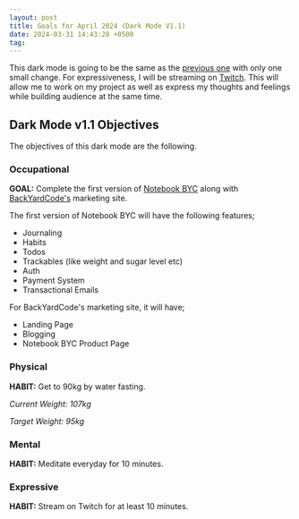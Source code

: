 ```yaml
---
layout: post
title: Goals for April 2024 (Dark Mode V1.1)
date: 2024-03-31 14:43:28 +0500
tag:
---
```


This dark mode is going to be the same as the [previous one](_posts/2024-03-11-goals-for-march-2024.md) with only one small change. For expressiveness, I will be streaming on [Twitch](https://www.twitch.tv/syedmsawaid). This will allow me to work on my project as well as express my thoughts and feelings while building audience at the same time.

## Dark Mode v1.1 Objectives

The objectives of this dark mode are the following.

### Occupational

**GOAL:** Complete the first version of [Notebook BYC](https://www.backyardcode.com/) along with [BackYardCode's](https://www.backyardcode.com/) marketing site.

The first version of Notebook BYC will have the following features;

- Journaling
- Habits
- Todos
- Trackables (like weight and sugar level etc)
- Auth
- Payment System
- Transactional Emails

For BackYardCode's marketing site, it will have;

- Landing Page
- Blogging
- Notebook BYC Product Page

### Physical

**HABIT:** Get to 90kg by water fasting.

_Current Weight: 107kg_

_Target Weight: 95kg_

### Mental

**HABIT:** Meditate everyday for 10 minutes.

### Expressive

**HABIT:** Stream on Twitch for at least 10 minutes.
